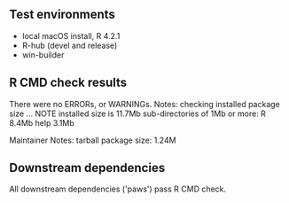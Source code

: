 ## Test environments

* local macOS install, R 4.2.1
* R-hub (devel and release)
* win-builder

## R CMD check results

There were no ERRORs, or WARNINGs.
Notes:
checking installed package size ... NOTE
  installed size is 11.7Mb
  sub-directories of 1Mb or more:
    R      8.4Mb
    help   3.1Mb

Maintainer Notes: tarball package size:   1.24M

## Downstream dependencies

All downstream dependencies ('paws') pass R CMD check.
